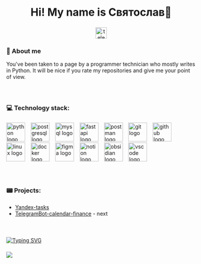 ### 

<h1 align="center"> Hi! My name is Святослав🫶 </h1>

###

<div align="center">
  <a href="https://t.me/IINVESTOR_IT" target="_blank">
    <img src="https://img.shields.io/static/v1?message=Telegram&logo=telegram&label=&color=139cdf&logoColor=white&labelColor=&style=for-the-badge" height="30" alt="telegram logo"  />
  </a>
</div>

###

<h3 align="left">🥇  About me</h3>

You've been taken to a page by a programmer technician who mostly writes in Python.
It will be nice if you rate my repositories and give me your point of view.

###

<br>

###

<h3 align="left">💻 Technology stack:</h3>

###

<div align="left">
  <img src="https://skillicons.dev/icons?i=py" height="50" alt="python logo"  />
  <img width="7" />
  <img src="https://skillicons.dev/icons?i=postgres" height="50" alt="postgresql logo"  />
  <img width="7" />
  <img src="https://skillicons.dev/icons?i=mysql" height="50" alt="mysql logo"  />
  <img width="7" />
  <img src="https://skillicons.dev/icons?i=fastapi" height="50" alt="fastapi logo"  />
  <img width="7" />
  <img src="https://skillicons.dev/icons?i=postman" height="50" alt="postman logo"  />
  <img width="7" />
  <img src="https://skillicons.dev/icons?i=git" height="50" alt="git logo"  />
  <img width="7" />
  <img src="https://skillicons.dev/icons?i=github" height="50" alt="github logo"  />
  <img width="7" />
  <img src="https://skillicons.dev/icons?i=linux" height="50" alt="linux logo"  />
  <img width="7" />
  <img src="https://skillicons.dev/icons?i=docker" height="50" alt="docker logo"  />
  <img width="7" />
  <img src="https://skillicons.dev/icons?i=figma" height="50" alt="figma logo"  />
  <img width="7" />
  <img src="https://skillicons.dev/icons?i=notion" height="50" alt="notion logo"  />
  <img width="7" />
  <img src="https://skillicons.dev/icons?i=obsidian" height="50" alt="obsidian logo"  />
  <img width="7" />
  <img src="https://skillicons.dev/icons?i=vscode" height="50" alt="vscode logo"  />
  <img width="7" />
</div>

###

<br>

<h3 align="left">📟 Projects:</h3>

####

- [Yandex-tasks](https://github.com/INVESTOR-IT/Yandex-tasks)
- [TelegramBot-calendar-finance](https://github.com/INVESTOR-IT) - next

###
<br>

<!-- https://readme-typing-svg.herokuapp.com/demo/?pause=100&color=A7E8F7&background=FF0E0E00 -->
[![Typing SVG](https://readme-typing-svg.herokuapp.com?font=Fira+Code&size=15&duration=2500&pause=1000&color=E4F7F7FF&background=FF0E0E00&width=435&lines=Ааа,+сейчас+дай+подумать!+Минутку,+я+напишу)](https://git.io/typing-svg)

###

<!-- [![INVESTOR-IT](https://github-readme-stats.vercel.app/api?username=INVESTOR-IT)](https://github.com/anuraghazra/github-readme-stats) -->
![](http://github-profile-summary-cards.vercel.app/api/cards/profile-details?username=INVESTOR-IT&theme=github_dark)

###


